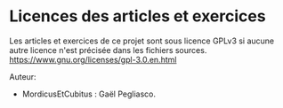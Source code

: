 # Licences des articles et exercices

Les articles et exercices de ce projet sont sous licence GPLv3 si aucune autre licence n'est précisée dans les fichiers sources.
https://www.gnu.org/licenses/gpl-3.0.en.html

Auteur:

* MordicusEtCubitus : Gaël Pegliasco.
